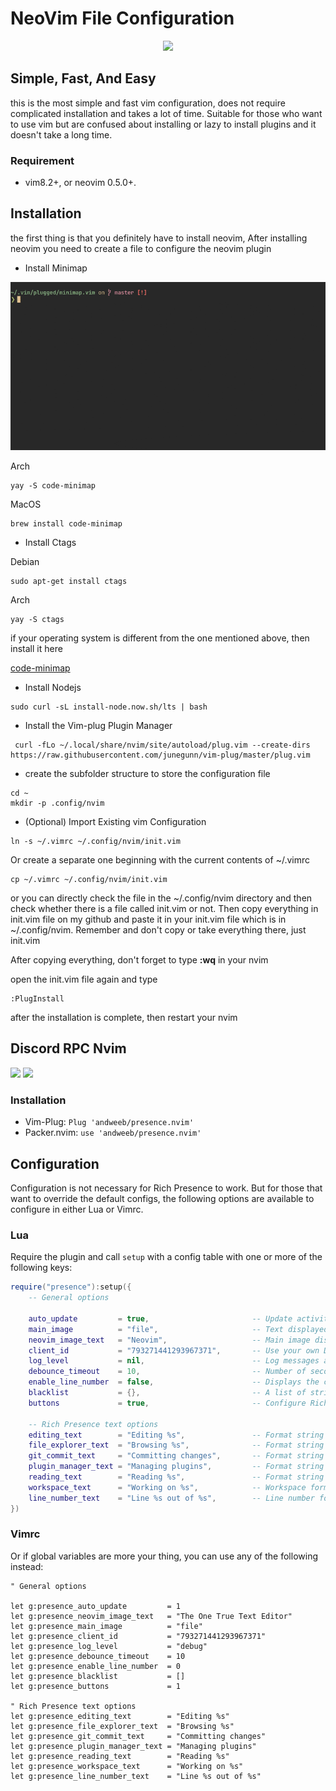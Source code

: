 # NeoVim File Configuration 

<center><img src="https://i.ibb.co/71J9NtB/Screenshot-2021-09-05-05-56-00-1600x900.png"></center>

## Simple, Fast, And Easy

this is the most simple and fast vim configuration, does not require complicated installation and takes a lot of time. Suitable for those who want to use vim but are confused about installing or lazy to install plugins and it doesn't take a long time.

### Requirement
- vim8.2+, or neovim 0.5.0+.

## Installation

the first thing is that you definitely have to install neovim, After installing neovim you need to create a file to configure the neovim plugin

- Install Minimap

![screenshot](https://raw.githubusercontent.com/wfxr/i/master/minimap-vim.gif)

Arch
```
yay -S code-minimap
```

MacOS
```
brew install code-minimap
```

- Install Ctags

Debian
```
sudo apt-get install ctags
```

Arch
```
yay -S ctags
```
if your operating system is different from the one mentioned above, then install it here

[code-minimap](https://github.com/wfxr/code-minimap)

- Install Nodejs
```
sudo curl -sL install-node.now.sh/lts | bash
```

- Install the Vim-plug Plugin Manager

```
 curl -fLo ~/.local/share/nvim/site/autoload/plug.vim --create-dirs https://raw.githubusercontent.com/junegunn/vim-plug/master/plug.vim
```
- create the subfolder structure to store the configuration file
```
cd ~
mkdir -p .config/nvim
```
- (Optional) Import Existing vim Configuration

```
ln -s ~/.vimrc ~/.config/nvim/init.vim
```

Or create a separate one beginning with the current contents of ~/.vimrc<br>

```
cp ~/.vimrc ~/.config/nvim/init.vim
```
or you can directly check the file in the ~/.config/nvim directory and then check whether there is a file called init.vim or not. Then copy everything in init.vim file on my github and paste it in your init.vim file which is in ~/.config/nvim. Remember and don't copy or take everything there, just init.vim

After copying everything, don't forget to type **:wq** in your nvim

open the init.vim file again and type

```
:PlugInstall
```
after the installation is complete, then restart your nvim

## Discord RPC Nvim
<img src="https://i.ibb.co/hMSKCND/Screenshot-2021-08-22-11-28-32.png"> <img src="https://i.ibb.co/8r2kc24/Screenshot-2021-08-22-11-38-36.png">

### Installation
- Vim-Plug: ```Plug 'andweeb/presence.nvim'```<br>
- Packer.nvim: ```use 'andweeb/presence.nvim'```

## Configuration
Configuration is not necessary for Rich Presence to work. But for those that want to override the default configs, the following options are available to configure in either Lua or Vimrc.

### Lua
Require the plugin and call ```setup``` with a config table with one or more of the following keys:


```lua
require("presence"):setup({
    -- General options

    auto_update         = true,                       -- Update activity based on autocmd events (if `false`, map or manually execute `:lua package.loaded.presence:update()`)
    main_image          = "file",                     -- Text displayed when hovered over the Neovim image
    neovim_image_text   = "Neovim",                   -- Main image display (either "neovim" or "file")
    client_id           = "793271441293967371",       -- Use your own Discord application client id (not recommended)
    log_level           = nil,                        -- Log messages at or above this level (one of the following: "debug", "info", "warn", "error")
    debounce_timeout    = 10,                         -- Number of seconds to debounce events (or calls to `:lua package.loaded.presence:update(<filename>, true)`)
    enable_line_number  = false,                      -- Displays the current line number instead of the current project
    blacklist           = {},                         -- A list of strings or Lua patterns that disable Rich Presence if the current file name, path, or workspace matches
    buttons             = true,                       -- Configure Rich Presence button(s), either a boolean to enable/disable, a static table (`{{ label = "<label>", url = "<url>" }, ...}`, or a function(buffer: string>

    -- Rich Presence text options
    editing_text        = "Editing %s",               -- Format string rendered when an editable file is loaded in the buffer
    file_explorer_text  = "Browsing %s",              -- Format string rendered when browsing a file explorer
    git_commit_text     = "Committing changes",       -- Format string rendered when commiting changes in git
    plugin_manager_text = "Managing plugins",         -- Format string rendered when managing plugins
    reading_text        = "Reading %s",               -- Format string rendered when a read-only or unmodifiable file is loaded in the buffer
    workspace_text      = "Working on %s",            -- Workspace format string (either string or function(git_project_name: string|nil, buffer: string): string)
    line_number_text    = "Line %s out of %s",        -- Line number format string (for when enable_line_number is set to true)
})
```
### Vimrc
Or if global variables are more your thing, you can use any of the following instead:
```vim
" General options

let g:presence_auto_update         = 1
let g:presence_neovim_image_text   = "The One True Text Editor"
let g:presence_main_image          = "file"
let g:presence_client_id           = "793271441293967371"
let g:presence_log_level           = "debug"
let g:presence_debounce_timeout    = 10
let g:presence_enable_line_number  = 0
let g:presence_blacklist           = []
let g:presence_buttons             = 1

" Rich Presence text options
let g:presence_editing_text        = "Editing %s"
let g:presence_file_explorer_text  = "Browsing %s"
let g:presence_git_commit_text     = "Committing changes"
let g:presence_plugin_manager_text = "Managing plugins"
let g:presence_reading_text        = "Reading %s"
let g:presence_workspace_text      = "Working on %s"
let g:presence_line_number_text    = "Line %s out of %s"

```


